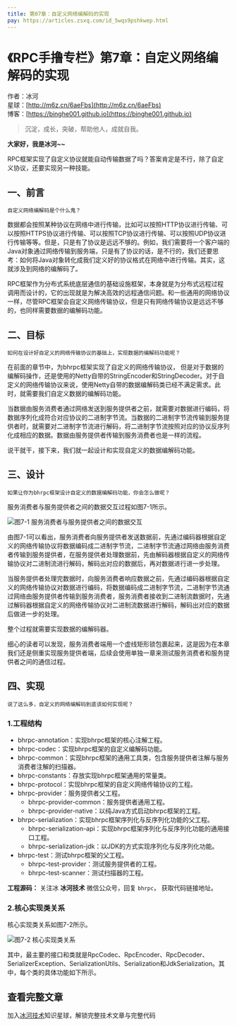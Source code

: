 ```yaml
---
title: 第07章：自定义网络编解码的实现
pay: https://articles.zsxq.com/id_5wqs9pshkwep.html
---
```


# 《RPC手撸专栏》第7章：自定义网络编解码的实现

作者：冰河
<br/>星球：[http://m6z.cn/6aeFbs](http://m6z.cn/6aeFbs)
<br/>博客：[https://binghe001.github.io](https://binghe001.github.io)

> 沉淀，成长，突破，帮助他人，成就自我。

**大家好，我是冰河~~**

RPC框架实现了自定义协议就能自动传输数据了吗？答案肯定是不行，除了自定义协议，还要实现另一种技能。

## 一、前言

`自定义网络编解码是个什么鬼？`

数据都会按照某种协议在网络中进行传输，比如可以按照HTTP协议进行传输、可以按照HTTPS协议进行传输、可以按照TCP协议进行传输、可以按照UDP协议进行传输等等。但是，只是有了协议是远远不够的。例如，我们需要将一个客户端的Java对象通过网络传输到服务端，只是有了协议的话，是不行的，我们还要思考：如何将Java对象转化成我们定义好的协议格式在网络中进行传输。其实，这就涉及到网络的编解码了。

RPC框架作为分布式系统底层通信的基础设施框架，本身就是为分布式远程过程调用而设计的，它的出现就是为解决高效的远程通信问题。和一些通用的网络协议一样，尽管RPC框架会自定义网络传输协议，但是只有网络传输协议是远远不够的，也同样需要数据的编解码功能。

## 二、目标

`如何在设计好自定义的网络传输协议的基础上，实现数据的编解码功能呢？`

在前面的章节中，为bhrpc框架实现了自定义的网络传输协议， 但是对于数据的编解码操作，还是使用的Netty自带的StringEncoder和StringDecoder。对于自定义的网络传输协议来说，使用Netty自带的数据编解码类已经不满足需求。此时，就需要我们自定义数据的编解码功能。

当数据由服务消费者通过网络发送到服务提供者之前，就需要对数据进行编码，将数据序列化成符合对应协议的二进制字节流。当数据的二进制字节流传输到服务提供者时，就需要对二进制字节流进行解码，将二进制字节流按照对应的协议反序列化成相应的数据。数据由服务提供者传输到服务消费者也是一样的流程。

说干就干，接下来，我们就一起设计和实现自定义的数据编解码功能。

## 三、设计

`如果让你为bhrpc框架设计自定义的数据编解码功能，你会怎么做呢？`

服务消费者与服务提供者之间的数据交互过程如图7-1所示。

![图7-1 服务消费者与服务提供者之间的数据交互](https://binghe001.github.io/assets/images/middleware/rpc/rpc-2022-10-02-001.png)

由图7-1可以看出，服务消费者向服务提供者发送数据前，先通过编码器根据自定义的网络传输协议将数据编码成二进制字节流，二进制字节流通过网络由服务消费者传输到服务提供者，在服务提供者处理数据前，先由解码器根据自定义的网络传输协议对二进制流进行解码，解码出对应的数据后，再对数据进行进一步处理。

当服务提供者处理完数据时，向服务消费者响应数据之前，先通过编码器根据自定义的网络传输协议对数据进行编码，将数据编码成二进制字节流，二进制字节流通过网络由服务提供者传输到服务消费者，服务消费者接收到二进制流数据时，先通过解码器根据自定义的网络传输协议对二进制流数据进行解码，解码出对应的数据后做进一步的处理。

整个过程就需要实现数据的编解码器。

细心的读者可以发现，服务消费者端用一个虚线矩形锁包裹起来，这是因为在本章我们还是侧重实现服务提供者端，后续会使用单独一章来测试服务消费者和服务提供者之间的通信过程。

## 四、实现

`说了这么多，自定义的网络编解码到底该如何实现呢？`

### 1.工程结构

* bhrpc-annotation：实现bhrpc框架的核心注解工程。
* bhrpc-codec：实现bhrpc框架的自定义编解码功能。
* bhrpc-common：实现bhrpc框架的通用工具类，包含服务提供者注解与服务消费者注解的扫描器。
* bhrpc-constants：存放实现bhrpc框架通用的常量类。
* bhrpc-protocol：实现bhrpc框架的自定义网络传输协议的工程。
* bhrpc-provider：服务提供者父工程。
  - bhrpc-provider-common：服务提供者通用工程。
  - bhrpc-provider-native：以纯Java方式启动bhrpc框架的工程。
* bhrpc-serialization：实现bhrpc框架序列化与反序列化功能的父工程。
  - bhrpc-serialization-api：实现bhrpc框架序列化与反序列化功能的通用接口工程。
  - bhrpc-serialization-jdk：以JDK的方式实现序列化与反序列化功能。
* bhrpc-test：测试bhrpc框架的父工程。
  - bhrpc-test-provider：测试服务提供者的工程。
  - bhrpc-test-scanner：测试扫描器的工程。

**工程源码：** 关注冰 **冰河技术** 微信公众号，回复 `bhrpc`， 获取代码链接地址。

### 2.核心实现类关系

核心实现类关系如图7-2所示。

![图7-2  核心实现类关系](https://binghe001.github.io/assets/images/middleware/rpc/rpc-2022-10-02-002.png)

其中，最主要的接口和类就是RpcCodec、RpcEncoder、RpcDecoder、SerializerException、SerializationUtils、Serialization和JdkSerialization。其中，每个类的具体功能如下所示。

## 查看完整文章

加入[冰河技术](http://m6z.cn/6aeFbs)知识星球，解锁完整技术文章与完整代码